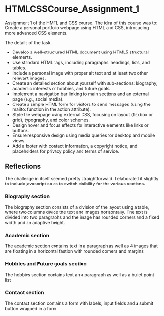 # HTMLCSSCourse_Assignment_1
Assignment 1 of the HMTL and CSS course. The idea of this course was to: Create a personal portfolio webpage using HTML and CSS, introducing more advanced CSS elements.

The details of the task 
- Develop a well-structured HTML document using HTML5 structural elements.
- Use standard HTML tags, including paragraphs, headings, lists, and tables.
- Include a personal image with proper alt text and at least two other relevant images.
- Create an detailed section about yourself with sub-sections: biography, academic interests or hobbies, and future goals.
- Implement a navigation bar linking to main sections and an external page (e.g., social media).
- Create a simple HTML form for visitors to send messages (using the mailto: function in the action attribute).
- Style the webpage using external CSS, focusing on layout (flexbox or grid), typography, and color schemes.
- Design hover and focus effects for interactive elements like links or buttons.
- Ensure responsive design using media queries for desktop and mobile views.
- Add a footer with contact information, a copyright notice, and placeholders for privacy policy and terms of service.

## Reflections
The challenge in itself seemed pretty straightforward. I elaborated it slightly to include javascript so as to switch visibility for the various sections. 

### Biography section
The biography section consists of a division of the layout using a table, where two columns divide the text and images horizontally. The text is divided into two paragraphs 
and the image has rounded corners and a fixed width and an adaptive height.

### Academic section
The academic section contains text in a paragraph as well as 4 images that are floating in a horizontal fastion with rounded corners and margins

### Hobbies and Future goals section
The hobbies section contains text an a paragraph as well as a bullet point list

### Contact section
The contact section contains a form with labels, input fields and a submit button wrapped in a form
